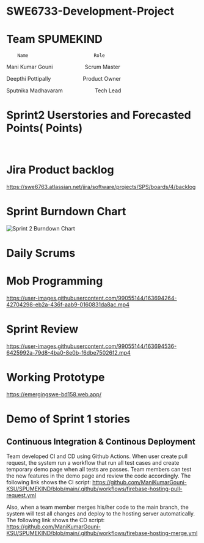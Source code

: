 # SWE6733-Development-Project

# Team SPUMEKIND
        Name                        Role
        
  Mani Kumar Gouni &emsp; &emsp; &emsp;Scrum Master
  
  Deepthi Pottipally &emsp; &emsp; &emsp;Product Owner
  
  Sputnika Madhavaram &emsp; &emsp; &emsp;Tech Lead
  
  
# Sprint2 Userstories and Forecasted Points( Points)
 &emsp; &emsp; &emsp; &emsp; &emsp; &emsp;
 
# Jira Product backlog

https://swe6763.atlassian.net/jira/software/projects/SPS/boards/4/backlog
  
#  Sprint Burndown Chart

![Sprint 2 Burndown Chart](https://user-images.githubusercontent.com/99605998/163694527-1d36b535-b4d1-4c2f-893c-a31eb2667f12.jpg)

# Daily Scrums


# Mob Programming


https://user-images.githubusercontent.com/99055144/163694264-42704298-eb2a-436f-aab9-0160831da8ac.mp4



# Sprint Review

https://user-images.githubusercontent.com/99055144/163694536-6425992a-79d8-4ba0-8e0b-f6dbe75026f2.mp4


# Working Prototype

https://emergingswe-bd158.web.app/

# Demo of Sprint 1 stories


## Continuous Integration & Continous Deployment
Team developed CI and CD using Github Actions. When user create pull request, the system run a workflow that run all test cases and create temporary demo page when all tests are passes. Team members can test the new features in the demo page and review the code accordingly. The following link shows the CI script:
https://github.com/ManiKumarGouni-KSU/SPUMEKIND/blob/main/.github/workflows/firebase-hosting-pull-request.yml

Also, when a team member merges his/her code to the main branch, the system will test all changes and deploy to the hosting server automatically. The following link shows the CD script:
https://github.com/ManiKumarGouni-KSU/SPUMEKIND/blob/main/.github/workflows/firebase-hosting-merge.yml

